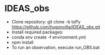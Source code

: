 # IDEAS_obs
- Clone repository: git clone -b toPy https://github.com/hugonvilla/IDEAS_obs.git
- Install required packages:
-   conda env create -f environment.yml
-   npm install
- To run an observation, execute run_OBS.bat
